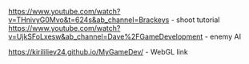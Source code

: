 https://www.youtube.com/watch?v=THnivyG0Mvo&t=624s&ab_channel=Brackeys - shoot tutorial
https://www.youtube.com/watch?v=UjkSFoLxesw&ab_channel=Dave%2FGameDevelopment - enemy AI

https://kirililiev24.github.io/MyGameDev/ - WebGL link

